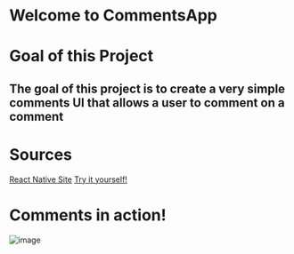 # Welcome to CommentsApp

# Goal of this Project

## The goal of this project is to create a very simple comments UI that allows a user to comment on a comment


# Sources
[React Native Site](https://reactnative.dev/)
[Try it yourself!](https://cnd579.csb.app/)

# Comments in action!

![image](https://www.linkpicture.com/q/Screen-Shot-2022-05-20-at-5.23.24-PM.png)





